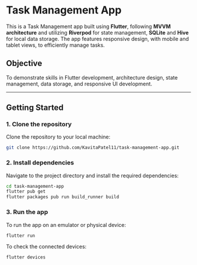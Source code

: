 
# Task Management App

This is a Task Management app built using **Flutter**, following **MVVM architecture** and utilizing **Riverpod** for state management, **SQLite** and **Hive** for local data storage. The app features responsive design, with mobile and tablet views, to efficiently manage tasks.

## Objective

To demonstrate skills in Flutter development, architecture design, state management, data storage, and responsive UI development.

---

## **Getting Started**

### 1. Clone the repository

Clone the repository to your local machine:

```bash
git clone https://github.com/KavitaPatel11/task-management-app.git
```

### 2. Install dependencies

Navigate to the project directory and install the required dependencies:

```bash
cd task-management-app
flutter pub get
flutter packages pub run build_runner build

```

### 3. Run the app

To run the app on an emulator or physical device:

```bash
flutter run
```

To check the connected devices:

```bash
flutter devices
```



